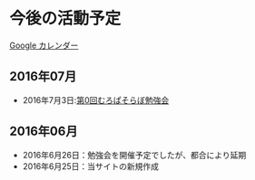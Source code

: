 # 今後の活動予定

[Google カレンダー](https://calendar.google.com/calendar/embed?src=7egkhmisj8a9greidbui7un3ng%40group.calendar.google.com&ctz=Asia/Tokyo)

## 2016年07月
- 2016年7月3日:[第0回むろぱそらぼ勉強会](studylog/2016/2016-07-03.md)


## 2016年06月
- 2016年6月26日：勉強会を開催予定でしたが、都合により延期
- 2016年6月25日：当サイトの新規作成

